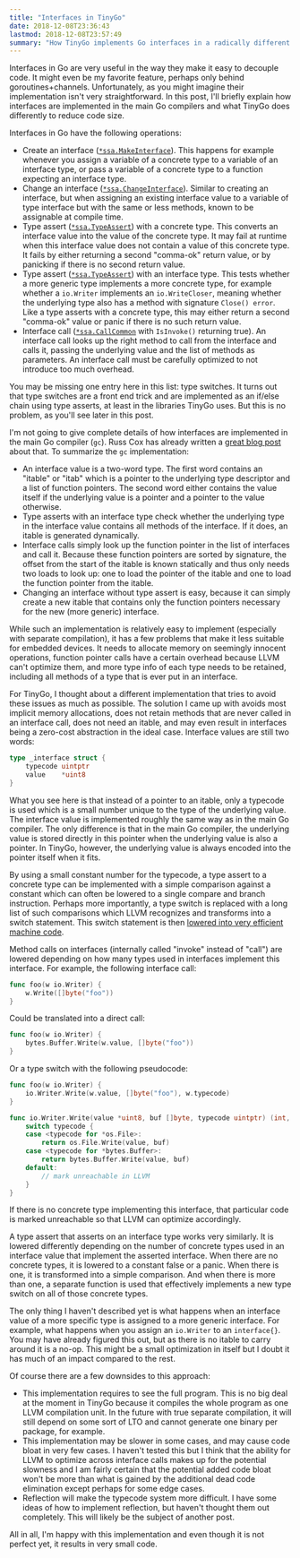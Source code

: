 ```yaml
---
title: "Interfaces in TinyGo"
date: 2018-12-08T23:36:43
lastmod: 2018-12-08T23:57:49
summary: "How TinyGo implements Go interfaces in a radically different way, avoiding most memory allocations and reducing code size."
---
```

Interfaces in Go are very useful in the way they make it easy to decouple code. It might even be my favorite feature, perhaps only behind goroutines+channels. Unfortunately, as you might imagine their implementation isn't very straightforward. In this post, I'll briefly explain how interfaces are implemented in the main Go compilers and what TinyGo does differently to reduce code size.

Interfaces in Go have the following operations:

* Create an interface ([`*ssa.MakeInterface`](https://godoc.org/golang.org/x/tools/go/ssa#MakeInterface)). This happens for example whenever you assign a variable of a concrete type to a variable of an interface type, or pass a variable of a concrete type to a function expecting an interface type.
* Change an interface ([`*ssa.ChangeInterface`](https://godoc.org/golang.org/x/tools/go/ssa#ChangeInterface)). Similar to creating an interface, but when assigning an existing interface value to a variable of type interface but with the same or less methods, known to be assignable at compile time.
* Type assert ([`*ssa.TypeAssert`](https://godoc.org/golang.org/x/tools/go/ssa#TypeAssert)) with a concrete type. This converts an interface value into the value of the concrete type. It may fail at runtime when this interface value does not contain a value of this concrete type. It fails by either returning a second "comma-ok" return value, or by panicking if there is no second return value.
* Type assert ([`*ssa.TypeAssert`](https://godoc.org/golang.org/x/tools/go/ssa#TypeAssert)) with an interface type. This tests whether a more generic type implements a more concrete type, for example whether a `io.Writer` implements an `io.WriteCloser`, meaning whether the underlying type also has a method with signature `Close() error`. Like a type asserts with a concrete type, this may either return a second "comma-ok" value or panic if there is no such return value.
* Interface call ([`*ssa.CallCommon`](https://godoc.org/golang.org/x/tools/go/ssa#CallCommon) with `IsInvoke()` returning true). An interface call looks up the right method to call from the interface and calls it, passing the underlying value and the list of methods as parameters. An interface call must be carefully optimized to not introduce too much overhead.

You may be missing one entry here in this list: type switches. It turns out that type switches are a front end trick and are implemented as an if/else chain using type asserts, at least in the libraries TinyGo uses. But this is no problem, as you'll see later in this post.

I'm not going to give complete details of how interfaces are implemented in the main Go compiler (`gc`). Russ Cox has already written a [great blog post](https://research.swtch.com/interfaces) about that. To summarize the `gc` implementation:

* An interface value is a two-word type. The first word contains an "itable" or "itab" which is a pointer to the underlying type descriptor and a list of function pointers. The second word either contains the value itself if the underlying value is a pointer and a pointer to the value otherwise.
* Type asserts with an interface type check whether the underlying type in the interface value contains all methods of the interface. If it does, an itable is generated dynamically.
* Interface calls simply look up the function pointer in the list of interfaces and call it. Because these function pointers are sorted by signature, the offset from the start of the itable is known statically and thus only needs two loads to look up: one to load the pointer of the itable and one to load the function pointer from the itable.
* Changing an interface without type assert is easy, because it can simply create a new itable that contains only the function pointers necessary for the new (more generic) interface.

While such an implementation is relatively easy to implement (especially with separate compilation), it has a few problems that make it less suitable for embedded devices. It needs to allocate memory on seemingly innocent operations, function pointer calls have a certain overhead because LLVM can't optimize them, and more type info of each type needs to be retained, including all methods of a type that is ever put in an interface.

For TinyGo, I thought about a different implementation that tries to avoid these issues as much as possible. The solution I came up with avoids most implicit memory allocations, does not retain methods that are never called in an interface call, does not need an itable, and may even result in interfaces being a zero-cost abstraction in the ideal case. Interface values are still two words:

```go
type _interface struct {
	typecode uintptr
	value    *uint8
}
```

What you see here is that instead of a pointer to an itable, only a typecode is used which is a small number unique to the type of the underlying value. The interface value is implemented roughly the same way as in the main Go compiler. The only difference is that in the main Go compiler, the underlying value is stored directly in this pointer when the underlying value is also a pointer. In TinyGo, however, the underlying value is always encoded into the pointer itself when it fits.

By using a small constant number for the typecode, a type assert to a concrete type can be implemented with a simple comparison against a constant which can often be lowered to a single compare and branch instruction. Perhaps more importantly, a type switch is replaced with a long list of such comparisons which LLVM recognizes and transforms into a switch statement. This switch statement is then [lowered into very efficient machine code](https://www.youtube.com/watch?v=gMqSinyL8uk).

Method calls on interfaces (internally called "invoke" instead of "call") are lowered depending on how many types used in interfaces implement this interface. For example, the following interface call:

```go
func foo(w io.Writer) {
    w.Write([]byte("foo"))
}
```

Could be translated into a direct call:

```go
func foo(w io.Writer) {
    bytes.Buffer.Write(w.value, []byte("foo"))
}
```

Or a type switch with the following pseudocode:

```go
func foo(w io.Writer) {
    io.Writer.Write(w.value, []byte("foo"), w.typecode)
}

func io.Writer.Write(value *uint8, buf []byte, typecode uintptr) (int, error) {
    switch typecode {
    case <typecode for *os.File>:
        return os.File.Write(value, buf)
    case <typecode for *bytes.Buffer>:
        return bytes.Buffer.Write(value, buf)
    default:
        // mark unreachable in LLVM
    }
}
```

If there is no concrete type implementing this interface, that particular code is marked unreachable so that LLVM can optimize accordingly.

A type assert that asserts on an interface type works very similarly. It is lowered differently depending on the number of concrete types used in an interface value that implement the asserted interface. When there are no concrete types, it is lowered to a constant false or a panic. When there is one, it is transformed into a simple comparison. And when there is more than one, a separate function is used that effectively implements a new type switch on all of those concrete types.

The only thing I haven't described yet is what happens when an interface value of a more specific type is assigned to a more generic interface. For example, what happens when you assign an `io.Writer` to an `interface{}`. You may have already figured this out, but as there is no itable to carry around it is a no-op. This might be a small optimization in itself but I doubt it has much of an impact compared to the rest.

Of course there are a few downsides to this approach:

* This implementation requires to see the full program. This is no big deal at the moment in TinyGo because it compiles the whole program as one LLVM compilation unit. In the future with true separate compilation, it will still depend on some sort of LTO and cannot generate one binary per package, for example.
* This implementation may be slower in some cases, and may cause code bloat in very few cases. I haven't tested this but I think that the ability for LLVM to optimize across interface calls makes up for the potential slowness and I am fairly certain that the potential added code bloat won't be more than what is gained by the additional dead code elimination except perhaps for some edge cases.
* Reflection will make the typecode system more difficult. I have some ideas of how to implement reflection, but haven't thought them out completely. This will likely be the subject of another post.

All in all, I'm happy with this implementation and even though it is not perfect yet, it results in very small code.
